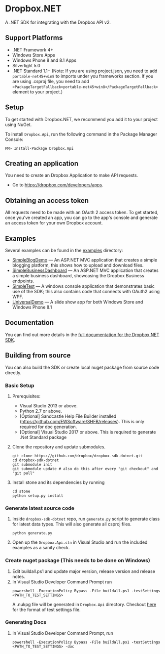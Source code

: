 # Dropbox.NET

A .NET SDK for integrating with the Dropbox API v2.

## Support Platforms
 - .NET Framework 4+
 - Windows Store Apps
 - Windows Phone 8 and 8.1 Apps
 - Silverlight 5.0
 - .NET Standard 1.1+ (Note: If you are using project.json, you need to add `portable-net45+win8` to imports under you frameworks section. If you are using .csproj file, you need to add `<PackageTargetFallback>portable-net45+win8</PackageTargetFallback>` element to your project.)
## Setup

To get started with Dropbox.NET, we recommend you add it to your project using NuGet.

To install `Dropbox.Api`, run the following command in the Package Manager Console:

```PM> Install-Package Dropbox.Api```

## Creating an application

You need to create an Dropbox Application to make API requests.

- Go to https://dropbox.com/developers/apps.

## Obtaining an access token

All requests need to be made with an OAuth 2 access token. To get started, once
you've created an app, you can go to the app's console and generate an access
token for your own Dropbox account.

## Examples

Several examples can be found in the [examples](https://github.com/dropbox/dropbox-sdk-dotnet/tree/master/dropbox-sdk-dotnet/Examples) directory:
* [SimpleBlogDemo](https://github.com/dropbox/dropbox-sdk-dotnet/tree/master/dropbox-sdk-dotnet/Examples/SimpleBlogDemo) — An ASP.NET MVC application that creates a simple blogging
  platform, this shows how to upload and download files.
* [SimpleBusinessDashboard](https://github.com/dropbox/dropbox-sdk-dotnet/tree/master/dropbox-sdk-dotnet/Examples/SimpleBusinessDashboard) — An ASP.NET MVC application that creates a simple business
  dashboard, showcasing the Dropbox Business endpoints.
* [SimpleTest](https://github.com/dropbox/dropbox-sdk-dotnet/tree/master/dropbox-sdk-dotnet/Examples/SimpleTest) — A windows console application that demonstrates basic use of the SDK;
  this also contains code that connects with OAuth2 using WPF.
* [UniversalDemo](https://github.com/dropbox/dropbox-sdk-dotnet/tree/master/dropbox-sdk-dotnet/Examples/UniversalDemo/UniversalDemo) — A slide show app for both Windows Store and
  Windows Phone 8.1

## Documentation

You can find out more details in the [full documentation for the Dropbox.NET SDK](http://dropbox.github.io/dropbox-sdk-dotnet/html/R_Project_DotNetApiDocumentation.htm).

## Building from source
You can also build the SDK or create local nuget package from source code directly.
### Basic Setup

1. Prerequisites:
   - Visual Studio 2013 or above.
   - Python 2.7 or above.
   - [Optional] Sandcastle Help File Builder installed (https://github.com/EWSoftware/SHFB/releases). This is only required for doc generation.
   - [Optional] Visual Studio 2017 or above. This is required to generate .Net Standard package

2. Clone the repository and update submodules.
   ```
   git clone https://github.com/dropbox/dropbox-sdk-dotnet.git
   cd dropbox-sdk-dotnet
   git submodule init    
   git submodule update # also do this after every "git checkout" and "git pull"
   ```
3. Install stone and its dependencies by running
   ```
   cd stone
   python setup.py install
   ```

### Generate latest source code

1. Inside `dropbox-sdk-dotnet` repo, run `generate.py` script to generate class for latest data types. This will also generate all csproj files.
   ```
   python generate.py
   ```

2. Open up the `Dropbox.Api.sln` in Visual Studio and run
   the included examples as a sanity check.

### Create nuget package (This needs to be done on Windows)
1. Edit buildall.ps1 and update major version, release version and release notes.
2. In Visual Studio Developer Command Prompt run
   ```
   powershell -ExecutionPolicy Bypass -File buildall.ps1 -testSettings <PATH_TO_TEST_SETTINGS> 
   ```
   A .nukpg file will be generated in `Dropbox.Api` directory. Checkout [here](dropbox-sdk-dotnet/Dropbox.Api.Tests/dropbox.runsettings)
   for the format of test settings file.

### Generating Docs
1. In Visual Studio Developer Command Prompt, run
   ```
   powershell -ExecutionPolicy Bypass -File buildall.ps1 -testSettings <PATH_TO_TEST_SETTINGS> -doc
   ```
